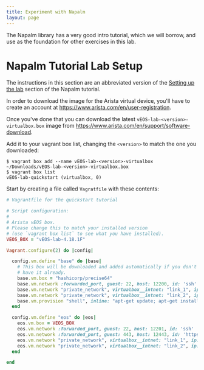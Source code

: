 ```yaml
---
title: Experiment with Napalm
layout: page
---
```


The Napalm library has a very good intro tutorial, which we will borrow, and use as the foundation for other exercises in this lab.

# Napalm Tutorial Lab Setup

The instructions in this section are an abbreviated version of the [Setting up the lab](https://napalm.readthedocs.io/en/latest/tutorials/lab.html) section of the Napalm tutorial.

In order to download the image for the Arista virtual device, you'll have to create an account at <https://www.arista.com/en/user-registration>.

Once you've done that you can download the latest `vEOS-lab-<version>-virtualbox.box` image from <https://www.arista.com/en/support/software-download>.

Add it to your vagrant box list, changing the `<version>` to match the one you downloaded:

```terminal
$ vagrant box add --name vEOS-lab-<version>-virtualbox ~/Downloads/vEOS-lab-<version>-virtualbox.box
$ vagrant box list
vEOS-lab-quickstart (virtualbox, 0)
```

Start by creating a file called `Vagratfile` with these contents:

```ruby
# Vagrantfile for the quickstart tutorial

# Script configuration:
#
# Arista vEOS box.
# Please change this to match your installed version
# (use `vagrant box list` to see what you have installed).
VEOS_BOX = "vEOS-lab-4.18.1F"

Vagrant.configure(2) do |config|

  config.vm.define "base" do |base|
    # This box will be downloaded and added automatically if you don't
    # have it already.
    base.vm.box = "hashicorp/precise64"
    base.vm.network :forwarded_port, guest: 22, host: 12200, id: 'ssh'
    base.vm.network "private_network", virtualbox__intnet: "link_1", ip: "10.0.1.100"
    base.vm.network "private_network", virtualbox__intnet: "link_2", ip: "10.0.2.100"
    base.vm.provision "shell", inline: "apt-get update; apt-get install lldpd -y"
  end

  config.vm.define "eos" do |eos|
    eos.vm.box = VEOS_BOX
    eos.vm.network :forwarded_port, guest: 22, host: 12201, id: 'ssh'
    eos.vm.network :forwarded_port, guest: 443, host: 12443, id: 'https'
    eos.vm.network "private_network", virtualbox__intnet: "link_1", ip: "169.254.1.11", auto_config: false
    eos.vm.network "private_network", virtualbox__intnet: "link_2", ip: "169.254.1.11", auto_config: false
  end

end
```
